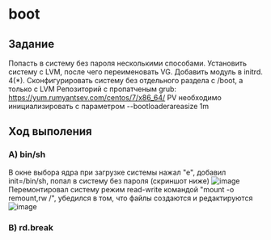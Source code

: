 # boot

## Задание
Попасть в систему без пароля несколькими способами.
Установить систему с LVM, после чего переименовать VG.
Добавить модуль в initrd. 4(*). Сконфигурировать систему без отдельного раздела с /boot, а только с LVM Репозиторий с пропатченым grub: https://yum.rumyantsev.com/centos/7/x86_64/ PV необходимо инициализировать с параметром --bootloaderareasize 1m

## Ход выполения


### A) bin/sh
В окне выбора ядра при загрузке системы нажал "е", добавил init=/bin/sh, попал в систему без пароля (скриншот ниже)
![image](https://user-images.githubusercontent.com/98832702/163666078-54f605c7-af3a-4111-858a-34509f391877.png)
Перемонтировал систему режим read-write командой "mount -o remount,rw /", убедился в том, что файлы создаются и редактируются
![image](https://user-images.githubusercontent.com/98832702/163666563-724fc788-d4f9-491f-ad20-f3eed5c7fbfe.png)

### B) rd.break



